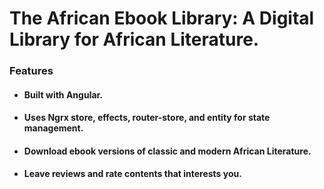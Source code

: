 # The African Ebook Library: A Digital Library for African Literature.

### Features
- #### Built with Angular.
- #### Uses Ngrx store, effects, router-store, and entity for state management.
- #### Download ebook versions of classic and modern African Literature.
- #### Leave reviews and rate contents that interests you.
